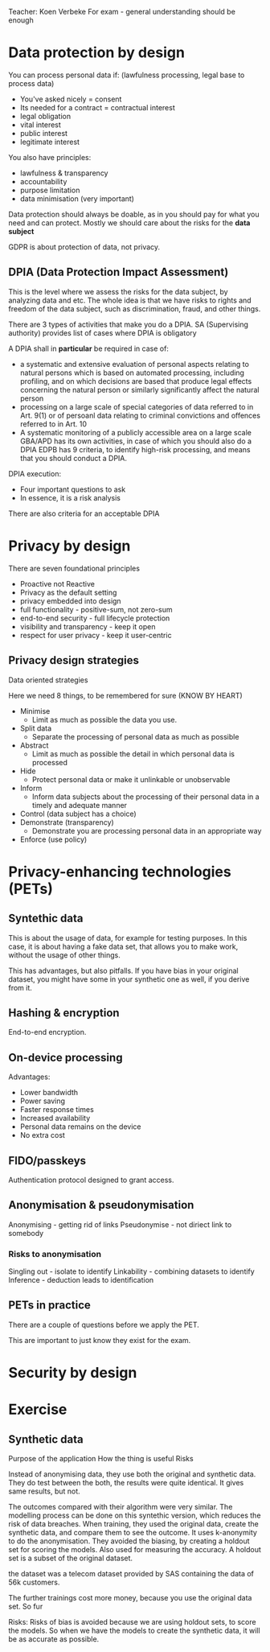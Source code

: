 Teacher: Koen Verbeke
For exam - general understanding should be enough
# Data protection by design
You can process personal data if: (lawfulness processing, legal base to process data)
- You've asked nicely = consent
- Its needed for a contract = contractual interest
- legal obligation
- vital interest
- public interest
- legitimate interest

You also have principles:
- lawfulness & transparency
- accountability
- purpose limitation
- data minimisation (very important)

Data protection should always be doable, as in you should pay for what you need and can protect. Mostly we should care about the risks for the **data subject**

GDPR is about protection of data, not privacy.
## DPIA (Data Protection Impact Assessment)
This is the level where we assess the risks for the data subject, by analyzing data and etc.
The whole idea is that we have risks to rights and freedom of the data subject, such as discrimination, fraud, and other things.

There are 3 types of activities that make you do a DPIA.
SA (Supervising authority) provides list of cases where DPIA is obligatory

A DPIA shall in **particular** be required in case of:
- a systematic and extensive evaluation of personal aspects relating to natural persons which is based on automated processing, including profiling, and on which decisions are based that produce legal effects concerning the natural person or similarly significantly affect the natural person
- processing on a large scale of special categories of data referred to in Art. 9(1) or of persoanl data relating to criminal convictions and offences referred to in Art. 10
- A systematic monitoring of a publicly accessible area on a large scale
GBA/APD has its own activities, in case of which you should also do a DPIA
EDPB has 9 criteria, to identify high-risk processing, and means that you should conduct a DPIA.

DPIA execution:
- Four important questions to ask
- In essence, it is a risk analysis

There are also criteria for an acceptable DPIA
# Privacy by design
There are seven foundational principles
- Proactive not Reactive
- Privacy as the default setting
- privacy embedded into design
- full functionality - positive-sum, not zero-sum
- end-to-end security - full lifecycle protection
- visibility and transparency - keep it open
- respect for user privacy - keep it user-centric
## Privacy design strategies
Data oriented strategies

Here we need 8 things, to be remembered for sure (KNOW BY HEART)
- Minimise
	- Limit as much as possible the data you use.
- Split data
	- Separate the processing of personal data as much as possible
- Abstract
	- Limit as much as possible the detail in which personal data is processed
- Hide
	- Protect personal data or make it unlinkable or unobservable
- Inform
	- Inform data subjects about the processing of their personal data in a timely and adequate manner
- Control (data subject has a choice)
- Demonstrate (transparency)
	- Demonstrate you are processing personal data in an appropriate way
- Enforce (use policy)
# Privacy-enhancing technologies (PETs)
## Syntethic data
This is about the usage of data, for example for testing purposes. In this case, it is about having a fake data set, that allows you to make work, without the usage of other things.

This has advantages, but also pitfalls.
If you have bias in your original dataset, you might have some in your synthetic one as well, if you derive from it.
## Hashing & encryption
End-to-end encryption.
## On-device processing 
Advantages:
- Lower bandwidth
- Power saving
- Faster response times
- Increased availability
- Personal data remains on the device
- No extra cost
## FIDO/passkeys
Authentication protocol designed to grant access.
## Anonymisation & pseudonymisation
Anonymising - getting rid of links
Pseudonymise - not diriect link to somebody
### Risks to anonymisation
Singling out - isolate to identify
Linkability - combining datasets to identify
Inference - deduction leads to identification
## PETs in practice
There are a couple of questions before we apply the PET.

This are important to just know they exist for the exam.
# Security by design

# Exercise 
## Synthetic data
Purpose of the application
How the thing is useful
Risks

Instead of anonymising data, they use both the original and synthetic data.
They do test between the both, the results were quite identical. It gives same results, but not.

The outcomes compared with their algorithm were very similar.
The modelling process can be done on this syntethic version, which reduces the risk of data breaches. 
When training, they used the original data, create the synthetic data, and compare them to see the outcome.
It uses k-anonymity to do the anonymisation.
They avoided the biasing, by creating a holdout set for scoring the models. Also used for measuring the accuracy. A holdout set is a subset of the original dataset.

the dataset was a telecom dataset provided by SAS containing the data of 56k customers.

The further trainings cost more money, because you use the original data set. So fur

Risks:
Risks of bias is avoided because we are using holdout sets, to score the models. So when we have the models to create the synthetic data, it will be as accurate as possible.
